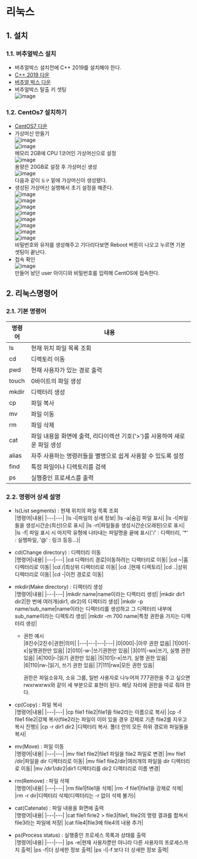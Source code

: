 # 리눅스
## 1. 설치
### 1.1. 버추얼박스 설치
- 버추얼박스 설치전에 C++ 2019를 설치해야 한다.
- [C++ 2019 다운](https://aka.ms/vs/17/release/vc_redist.x86.exe)
- [버추얼 박스 다운](https://download.virtualbox.org/virtualbox/7.0.4/VirtualBox-7.0.4-154605-Win.exe)
- 버추얼박스 탈출 키 셋팅<br/>
    ![image](./image/linux/1.png)<br/>


### 1.2. CentOs7 설치하기
- [CentOS7 다운](http://mirror.navercorp.com/centos/7.9.2009/isos/x86_64/CentOS-7-x86_64-Minimal-2009.iso)<br/>
- 가상머신 만들기<br/>
    ![image](./image/linux/2.png)<br/>
    ![image](./image/linux/3.png)<br/>
    메모리 2GB에 CPU 1코어인 가상머신으로 설정<br/>
    ![image](./image/linux/4.png)<br/>
    용량은 20GB로 설정 후 가상머신 생성<br/>
    ![image](./image/linux/5.png)<br/>
    다음과 같이 `도구` 밑에 가상머신이 생성됐다.<br/>
- 생성된 가상머신 실행해서 초기 설정을 해준다.<br/>
    ![image](./image/linux/6.png)<br/>
    ![image](./image/linux/11.png)<br/>
    ![image](./image/linux/10.png)<br/>
    ![image](./image/linux/12.png)<br/>
    ![image](./image/linux/13.png)<br/>
    ![image](./image/linux/14.png)<br/>
    ![image](./image/linux/7.png)<br/>
    ![image](./image/linux/8.png)<br/>
    비밀번호와 유저를 생성해주고 기다리다보면 Reboot 버튼이 나오고 누르면 기본 셋팅이 끝난다.<br/>
- 접속 확인<br/>
    ![image](./image/linux/9.png)<br/>
    만들어 놨던 user 아이디와 비밀번호를 입력해 CentOS에 접속한다.<br/>




## 2. 리눅스명령어
### 2.1. 기본 명령어
|명령어|내용|
|---|---|
|ls|현재 위치 파일 목록 조회|
|cd|디렉토리 이동|
|pwd|현재 사용자가 있는 경로 출력|
|touch|0바이트의 파일 생성|
|mkdir|디렉터리 생성|
|cp|파일 복사|
|mv|파일 이동|
|rm|파일 삭제|
|cat|파일 내용을 화면에 출력, 리다이렉션 기호('>')를 사용하여 새로운 파일 생성|
|alias|자주 사용하는 명령러들을 별명으로 쉽게 사용할 수 있도록 설정|
|find|특정 파일이나 디렉토리를 검색|
|ps|실행중인 프로세스를 출력|

### 2.2. 명령어 상세 설명
- ls(List segments) : 현재 위치의 파일 목록 조회<br/>
    |명령어|내용|
    |---|---|
    |ls -l|파일의 상세 정보|
    |ls -a|숨김 파일 표시|
    |ls -t|파일들을 생성시간순(최신)으로 표시|
    |ls -rt|파일들을 생성시간순(오래된)으로 표시|
    |ls -f| 파일 표시 시 마지막 유형에 나타내는 파일명을 끝에 표시('/' : 디렉터리, '*' : 실행파일, '@' : 링크 등등...)|

- cd(Change directory) : 디렉터리 이동<br/>
    |명령어|내용|
    |---|---|
    |cd 디렉터리 경로|이동하려는 디랙터리로 이동|
    |cd ~|홈디렉터리로 이동|
    |cd /|최상위 디렉터리로 이동|
    |cd .|현재 디렉토리|
    |cd ..|상위 디렉터리로 이동|
    |cd -|이전 경로로 이동|
- mkdir(Make directory) : 디렉터리 생성<br/>
    |명령어|내용|
    |---|---|
    |mkdir name|name이라는 디렉터리 생성|
    |mkdir dir1 dir2|한 번에 여러개(dir1, dir2)의 디렉터리 생성|
    |mkdir -p name/sub_name|name이라는 디렉터리를 생성하고 그 디렉터리 내부에 sub_name이라는 디렉토리 생성|
    |mkdir -m 700 name|특정 권한을 가지는 디렉터리 생성|
    - 권한 예시<br/>
        |8진수|2진수|권한|의미|
        |---|---|---|---|
        |0|000|-|아무 권한 없음|
        |1|001|-x|실행권한만 있음|
        |2|010|-w-|쓰기권한만 있음|
        |3|011|-wx|쓰기, 실행 권한 있음|
        |4|100|r-|읽기 권한만 있음|
        |5|101|r-x|쓰기, 실행 권한 있음|
        |6|110|rw-|읽기, 쓰기 권한 있음|
        |7|111|rwx|모든 권한 있음|

        권한은 파일소유자, 소유 그룹, 일반 사용자로 나누어져 777권한을 주고 싶으면 rwxrwxrwx와 같이 세 부분으로 표현이 된다. 해당 자리에 권한을 따로 줘야 한다.<br/>

- cp(Copy) : 파일 복사<br/>
    |명령어|내용|
    |---|---|
    |cp file1 file2|file1을 file2라는 이름으로 복사|
    |cp -f file1 file2|강제 복사(file2라는 파일이 이미 있을 경우 강제로 기존 file2를 지우고 복사 진행)|
    |cp -r dir1 dir2 |디렉터리 복사. 폴더 안의 모든 하위 경로와 파일들을 복사|

- mv(Move) : 파일 이동<br/>
    |명령어|내용|
    |---|---|
    |mv file1 file2|file1 파일을 file2 파일로 변경|
    |mv file1 /dir|파일을 dir 디렉터리로 이동|
    |mv file1 file2/dir|여러개의 파일을 dir 디렉터리로 이동|
    |mv /dir1/dir2|dir1 디렉터리를 dir2 디렉터리로 이름 변경|

- rm(Remove) : 파일 삭제<br/>
    |명령어|내용|
    |---|---|
    |rm file1|file1을 삭제|
    |rm -f file1|file1을 강제로 삭제|
    |rm -r dir|디렉터리 삭제(디렉터리는 -r 없이 삭제 불가)|   

- cat(Catenate) : 파일 내용을 화면에 출력<br/>
    |명령어|내용|
    |---|---|
    |cat file1 firle2 > file3|file1, file2의 명령 결과를 합쳐서 file3라는 파일에 저장|
    |cat file4|file3에 file4의 내용 추가|

- ps(Process status) : 실행중인 프로세스 목록과 상태를 출력<br/>
    |명령어|내용|
    |---|---|
    |ps -e|현재 사용자뿐만 아니라 다른 사용자의 프로세스까지 출력|
    |ps -f|더 상세한 정보 출력|
    |ps -l|-f 보다 더 상세한 정보 출력|    